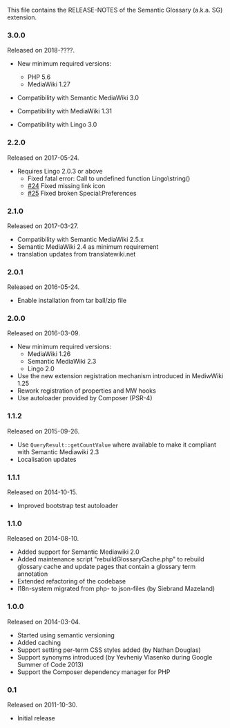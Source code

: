 This file contains the RELEASE-NOTES of the Semantic Glossary (a.k.a. SG) extension.

### 3.0.0

Released on 2018-????.

* New minimum required versions:
  * PHP 5.6
  * MediaWiki 1.27

* Compatibility with Semantic MediaWiki 3.0
* Compatibility with MediaWiki 1.31
* Compatibility with Lingo 3.0

### 2.2.0

Released on 2017-05-24.

* Requires Lingo 2.0.3 or above
  * Fixed fatal error: Call to undefined function Lingo\string()
  * [#24](https://github.com/SemanticMediaWiki/SemanticGlossary/issues/24) Fixed missing link icon
  * [#25](https://github.com/SemanticMediaWiki/SemanticGlossary/issues/25) Fixed broken Special:Preferences

### 2.1.0

Released on 2017-03-27.

* Compatibility with Semantic MediaWiki 2.5.x
* Semantic MediaWiki 2.4 as minimum requirement
* translation updates from translatewiki.net

### 2.0.1

Released on 2016-05-24.

* Enable installation from tar ball/zip file

### 2.0.0

Released on 2016-03-09.

* New minimum required versions:
  * MediaWiki 1.26
  * Semantic MediaWiki 2.3
  * Lingo 2.0
* Use the new extension registration mechanism introduced in MediwWiki 1.25
* Rework registration of properties and MW hooks
* Use autoloader provided by Composer (PSR-4)

### 1.1.2

Released on 2015-09-26.

* Use `QueryResult::getCountValue` where available to make it compliant with Semantic Mediawiki 2.3
* Localisation updates

### 1.1.1

Released on 2014-10-15.

* Improved bootstrap test autoloader

### 1.1.0

Released on 2014-08-10.

* Added support for Semantic Mediawiki 2.0
* Added maintenance script "rebuildGlossaryCache.php" to rebuild glossary cache and update pages that contain a glossary term annotation
* Extended refactoring of the codebase
* I18n-system migrated from php- to json-files (by Siebrand Mazeland)


### 1.0.0

Released on 2014-03-04.

* Started using semantic versioning
* Added caching
* Support setting per-term CSS styles added (by Nathan Douglas)
* Support synonyms introduced (by Yevheniy Vlasenko during Google Summer of Code 2013)
* Support the Composer dependency manager for PHP

### 0.1

Released on 2011-10-30.

* Initial release
